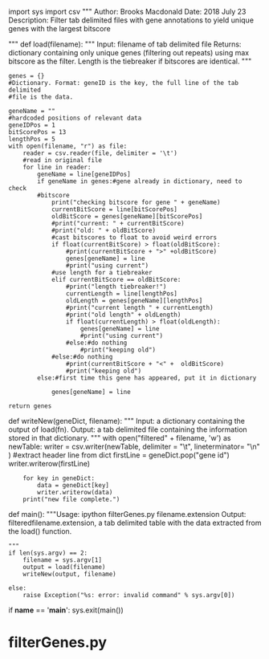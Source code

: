 import sys
import csv
"""
Author: Brooks Macdonald
Date: 2018 July 23
Description: Filter tab delimited files with gene annotations
to yield unique genes with the largest bitscore

"""
def load(filename):
    """
    Input: filename of tab delimited file
    Returns: dictionary containing only unique genes (filtering out 
    repeats) using max bitscore as the filter. Length is the tiebreaker
    if bitscores are identical.
    """
    
    genes = {}
    #Dictionary. Format: geneID is the key, the full line of the tab delimited
    #file is the data.

    geneName = ""
    #hardcoded positions of relevant data
    geneIDPos = 1
    bitScorePos = 13
    lengthPos = 5
    with open(filename, "r") as file:
        reader = csv.reader(file, delimiter = '\t')
        #read in original file
        for line in reader:
            geneName = line[geneIDPos]
            if geneName in genes:#gene already in dictionary, need to check
            #bitscore
                print("checking bitscore for gene " + geneName)
                currentBitScore = line[bitScorePos]
                oldBitScore = genes[geneName][bitScorePos]
                #print("current: " + currentBitScore)
                #print("old: " + oldBitScore)
                #cast bitscores to float to avoid weird errors
                if float(currentBitScore) > float(oldBitScore):
                    #print(currentBitScore + ">" +oldBitScore)
                    genes[geneName] = line
                    #print("using current")
                #use length for a tiebreaker
                elif currentBitScore == oldBitScore:
                    #print("length tiebreaker!")
                    currentLength = line[lengthPos]
                    oldLength = genes[geneName][lengthPos]
                    #print("current length " + currentLength)
                    #print("old length" + oldLength)
                    if float(currentLength) > float(oldLength):
                        genes[geneName] = line
                        #print("using current")
                    #else:#do nothing
                        #print("keeping old")
                #else:#do nothing
                    #print(currentBitScore + "<" +  oldBitScore)
                    #print("keeping old")
            else:#first time this gene has appeared, put it in dictionary

                genes[geneName] = line
            
    return genes

def writeNew(geneDict, filename):
    """
        Input: a dictionary containing the output of load(fn).
        Output: a tab delimited file containing the information stored
        in that dictionary.
    """
    with open("filtered" + filename, 'w') as newTable:
        writer = csv.writer(newTable, delimiter = "\t", lineterminator= "\n" )
        #extract header line from dict
        firstLine = geneDict.pop("gene id")
        writer.writerow(firstLine)
        
        for key in geneDict:
            data = geneDict[key]        
            writer.writerow(data)
        print("new file complete.")



def main():
    """Usage: ipython filterGenes.py filename.extension
       Output: filteredfilename.extension, a tab delimited table
       with the data extracted from the load() function.
       
    """
    if len(sys.argv) == 2:
        filename = sys.argv[1]
        output = load(filename)
        writeNew(output, filename)
        
    else:
        raise Exception("%s: error: invalid command" % sys.argv[0])
if __name__ == '__main__':
    sys.exit(main())
# filterGenes.py
